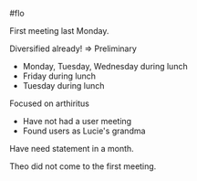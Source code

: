 

#flo 

First meeting last Monday.

Diversified already! => Preliminary

* Monday, Tuesday, Wednesday during lunch
* Friday during lunch
* Tuesday during lunch

Focused on arthiritus

* Have not had a user meeting
* Found users as Lucie's  grandma 

Have need statement in a month.

Theo did not come to the first meeting.



